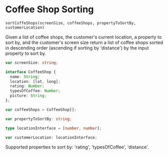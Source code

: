 # Coffee Shop Sorting

`sortCoffeShops(screenSize, coffeeShops, propertyToSortBy, customerLocation)`

Given a list of coffee shops, the customer's current location, a property to sort by, and the customer's screen size return a list of coffee shops sorted in descending order (ascending if sorting by 'distance') by the input property to sort by.

```typescript
var screenSize: string;

interface CoffeeShop {
  name: String;
  location: [lat, long];
  rating: Number;
  typesOfCoffee: Number;
  picture: String;
};

var coffeeShops = CoffeeShop[];

var propertyToSortBy: string;

type locationInterface = [number, number];

var customerLocation: locationInterface;
```

Supported properties to sort by: 'rating', 'typesOfCoffee', 'distance'.